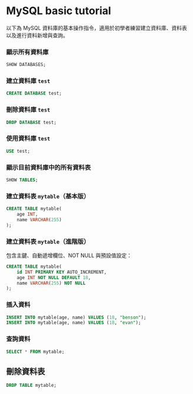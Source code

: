 # MySQL basic tutorial

以下為 MySQL 資料庫的基本操作指令，適用於初學者練習建立資料庫、資料表以及進行資料新增與查詢。

### 顯示所有資料庫

```sql
SHOW DATABASES;
```

### 建立資料庫 `test`

```sql
CREATE DATABASE test;
```

### 刪除資料庫 `test`

```sql
DROP DATABASE test;
```

### 使用資料庫 `test`

```sql
USE test;
```

### 顯示目前資料庫中的所有資料表

```sql
SHOW TABLES;
```

### 建立資料表 `mytable`（基本版）

```sql
CREATE TABLE mytable(
    age INT,
    name VARCHAR(255)
);
```

### 建立資料表 `mytable`（進階版）

包含主鍵、自動遞增欄位、NOT NULL 與預設值設定：

```sql
CREATE TABLE mytable(
    id INT PRIMARY KEY AUTO_INCREMENT,
    age INT NOT NULL DEFAULT 18,
    name VARCHAR(255) NOT NULL
);
```

### 插入資料
```sql
INSERT INTO mytable(age, name) VALUES (18, "benson");
INSERT INTO mytable(age, name) VALUES (18, "evan");
```

### 查詢資料

```sql
SELECT * FROM mytable;
```

## 刪除資料表

```sql
DROP TABLE mytable;
```
